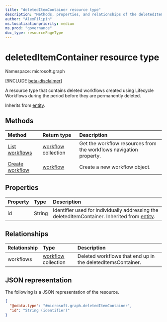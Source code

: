 ```yaml
---
title: "deletedItemContainer resource type"
description: "Methods, properties, and relationships of the deletedItemContainer resource type"
author: "AlexFilipin"
ms.localizationpriority: medium
ms.prod: "governance"
doc_type: resourcePageType
---
```


# deletedItemContainer resource type

Namespace: microsoft.graph

[!INCLUDE [beta-disclaimer](../../includes/beta-disclaimer.md)]

A resource type that contains deleted workflows created using Lifecycle Workflows during the period before they are permanently deleted.

Inherits from [entity](../resources/entity.md).

## Methods

|Method|Return type|Description|
|:---|:---|:---|
|[List workflows](../api/deleteditemcontainer-list-workflows.md)|[workflow](../resources/identitygovernance-workflow.md) collection|Get the workflow resources from the workflows navigation property.|
|[Create workflow](../api/deleteditemcontainer-post-workflows.md)|[workflow](../resources/identitygovernance-workflow.md)|Create a new workflow object.|

## Properties

|Property|Type|Description|
|:---|:---|:---|
|id|String|Identifier used for individually addressing the deletedItemContainer. Inherited from [entity](../resources/entity.md).|

## Relationships

|Relationship|Type|Description|
|:---|:---|:---|
|workflows|[workflow](../resources/identitygovernance-workflow.md) collection|Deleted workflows that end up in the deletedItemsContainer.|

## JSON representation

The following is a JSON representation of the resource.
<!-- {
  "blockType": "resource",
  "keyProperty": "id",
  "@odata.type": "microsoft.graph.deletedItemContainer",
  "baseType": "microsoft.graph.entity",
  "openType": false
}
-->
``` json
{
  "@odata.type": "#microsoft.graph.deletedItemContainer",
  "id": "String (identifier)"
}
```
